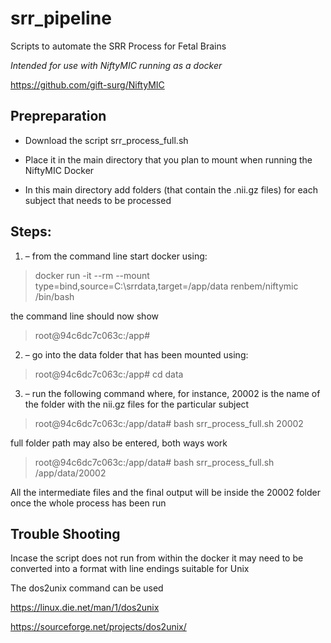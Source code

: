 # srr_pipeline
Scripts to automate the SRR Process for Fetal Brains

*Intended for use with NiftyMIC running as a docker*

https://github.com/gift-surg/NiftyMIC

## **Prepreparation**

* Download the script srr_process_full.sh

* Place it in the main directory that you plan to mount when running the NiftyMIC Docker

* In this main directory add folders (that contain the .nii.gz files) for each subject that needs to be processed

## **Steps:**

1. – from the command line start docker using:
>docker run -it --rm --mount type=bind,source=C:\srrdata,target=/app/data renbem/niftymic /bin/bash

the command line should now show

>root@94c6dc7c063c:/app#

2. – go into the data folder that has been mounted using:
>root@94c6dc7c063c:/app# cd data

3. – run the following command where, for instance, 20002 is the name of the folder with the nii.gz files for the particular subject
>root@94c6dc7c063c:/app/data# bash srr_process_full.sh 20002

full folder path may also be entered, both ways work

>root@94c6dc7c063c:/app/data# bash srr_process_full.sh /app/data/20002

All the intermediate files and the final output will be inside the 20002 folder once the whole process has been run


## **Trouble Shooting**

Incase the script does not run from within the docker it may need to be converted into a format with line endings suitable for Unix

The dos2unix command can be used

https://linux.die.net/man/1/dos2unix

https://sourceforge.net/projects/dos2unix/
